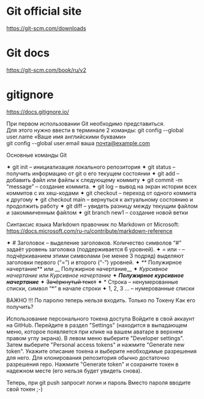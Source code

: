 # Git official site
https://git-scm.com/downloads

# Git docs
https://git-scm.com/book/ru/v2

# gitignore
https://docs.gitignore.io/

При первом использовании Git необходимо представиться.  
Для этого нужно ввести в терминале 2 команды:
git config --global user.name «Ваше имя английскими буквами»  
git config --global user.email ваша почта@example.com

Основные команды Git

✦	git init – инициализация локального репозитория
✦	git status – получить информацию от git о его текущем состоянии
✦	git add – добавить файл или файлы к следующему коммиту
✦	git commit -m “message” – создание коммита.
✦	git log – вывод на экран истории всех коммитов с их хеш-кодами
✦	git checkout – переход от одного коммита к другому
✦	git checkout main – вернуться к актуальному состоянию и продолжить работу
✦	git diff – увидеть разницу между текущим файлом и закоммиченным файлом
✦	git branch new1 – создание новой ветки 


Синтаксис языка Markdown
правочник по Markdown от Microsoft:
https://docs.microsoft.com/ru-ru/contribute/markdown-reference
 
✦	# Заголовок – выделение заголовков. Количество символов “#” задаёт уровень заголовка  (поддерживается 6 уровней).
✦	= или - – подчёркиванием этими символами (не менее 3 подряд) выделяют заголовки  первого (“=”) и второго (“-”) уровней.
✦	** Полужирное начертание** или __ Полужирное начертание__
✦	*Курсивное начертание* или _Курсивное начертание_
✦	***Полужирное курсивное начертание***
✦	~~Зачёркнутый текст~~
✦	* Строка – ненумерованные списки, символ “*” в начале строки
✦	1, 2, 3 … – нумерованные списки



ВАЖНО !!!
По паролю теперь нельзя входить.
Только по Токену
Как его получить?

Использование персонального токена доступа
Войдите в свой аккаунт на GitHub.
Перейдите в раздел "Settings" (находится в выпадающем меню, которое появляется при клике на вашем аватаре в верхнем правом углу экрана).
В левом меню выберите "Developer settings".
Затем выберите "Personal access tokens" и нажмите "Generate new token".
Укажите описание токена и выберите необходимые разрешения для него. Для клонирования репозитория обычно достаточно разрешения repo.
Нажмите "Generate token" и сохраните токен в надежном месте (его нельзя будет увидеть снова).

Теперь, при git push запросит логин и пароль
Вместо пароля вводите свой токен ;-)